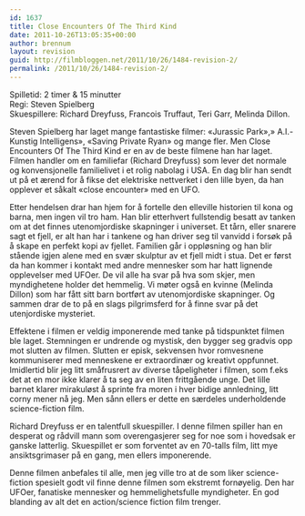 ```yaml
---
id: 1637
title: Close Encounters Of The Third Kind
date: 2011-10-26T13:05:35+00:00
author: brennum
layout: revision
guid: http://filmbloggen.net/2011/10/26/1484-revision-2/
permalink: /2011/10/26/1484-revision-2/
---
```

Spilletid: 2 timer & 15 minutter  
Regi: Steven Spielberg  
Skuespillere: Richard Dreyfuss, Francois Truffaut, Teri Garr, Melinda Dillon. 

Steven Spielberg har laget mange fantastiske filmer: &laquo;Jurassic Park&raquo;,&raquo; A.I.-Kunstig Intelligens&raquo;, &laquo;Saving Private Ryan&raquo; og mange fler. Men Close Encounters Of The Third Kind er en av de beste filmene han har laget. Filmen handler om en familiefar (Richard Dreyfuss) som lever det normale og konvensjonelle familielivet i et rolig nabolag i USA. En dag blir han sendt ut på et ærend for å fikse det elektriske nettverket i den lille byen, da han opplever et såkalt &laquo;close encounter&raquo; med en UFO.

Etter hendelsen drar han hjem for å fortelle den elleville historien til kona og barna, men ingen vil tro ham. Han blir etterhvert fullstendig besatt av tanken om at det finnes utenomjordiske skapninger i universet. Et tårn, eller snarere sagt et fjell, er alt han har i tankene og han driver seg til vanvidd i forsøk på å skape en perfekt kopi av fjellet. Familien går i oppløsning og han blir stående igjen alene med en svær skulptur av et fjell midt i stua. Det er først da han kommer i kontakt med andre mennesker som har hatt lignende opplevelser med UFOer. De vil alle ha svar på hva som skjer, men myndighetene holder det hemmelig. Vi møter også en kvinne (Melinda Dillon) som har fått sitt barn bortført av utenomjordiske skapninger. Og sammen drar de to på en slags pilgrimsferd for å finne svar på det utenjordiske mysteriet. 

Effektene i filmen er veldig imponerende med tanke på tidspunktet filmen ble laget. Stemningen er undrende og mystisk, den bygger seg gradvis opp mot slutten av filmen. Slutten er episk, sekvensen hvor romvesnene kommuniserer med menneskene er extraordinær og kreativt oppfunnet. Imidlertid blir jeg litt småfrusrert av diverse tåpeligheter i filmen, som f.eks det at en mor ikke klarer å ta seg av en liten frittgående unge. Det lille barnet klarer mirakuløst å sprinte fra moren i hver bidige annledning, litt corny mener nå jeg. Men sånn ellers er dette en særdeles underholdende science-fiction film. 

Richard Dreyfuss er en talentfull skuespiller. I denne filmen spiller han en desperat og rådvill mann som overengasjerer seg for noe som i hovedsak er ganske latterlig. Skuespillet er som forventet av en 70-talls film, litt mye ansiktsgrimaser på en gang, men ellers imponerende. 

Denne filmen anbefales til alle, men jeg ville tro at de som liker science-fiction spesielt godt vil finne denne filmen som ekstremt fornøyelig. Den har UFOer, fanatiske mennesker og hemmelighetsfulle myndigheter. En god blanding av alt det en action/science fiction film trenger.